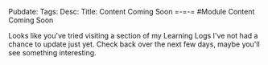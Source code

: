 Pubdate:
Tags:
Desc:
Title: Content Coming Soon
=-=-= 
#Module Content Coming Soon

Looks like you've tried visiting a section of my Learning Logs I've not had a chance to update just yet. Check back over the next few days, maybe you'll see something interesting.